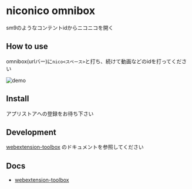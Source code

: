 # niconico omnibox

sm9のようなコンテントidからニコニコを開く

## How to use

omnibox(urlバー)に`nico<スペース>`と打ち、続けて動画などのidを打ってください

![demo](niconico-omnibox-demo.png)

## Install

アプリストアへの登録をお待ち下さい

## Development

[webextension-toolbox] のドキュメントを参照してください

## Docs

* [webextension-toolbox]

[webextension-toolbox]: https://github.com/HaNdTriX/webextension-toolbox
